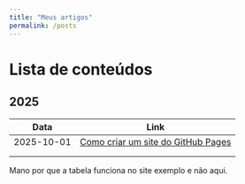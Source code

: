 ```yaml
---
title: "Meus artigos"
permalink: /posts
---
```


# Lista de conteúdos

## 2025

| Data       | Link                                 |
|------------|--------------------------------------|
| 2025-10-01 | [Como criar um site do GitHub Pages](./2025/10/01/Criando_um_site_do_GitHub_Pages.html) |
|            |                                      |
|            |                                      |

Mano por que a tabela funciona no site exemplo e não aqui.